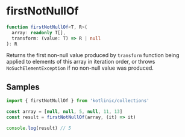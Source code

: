 # firstNotNullOf

```ts
function firstNotNullOf<T, R>(
  array: readonly T[],
  transform: (value: T) => R | null
): R
```

Returns the first non-null value produced by `transform` function being applied to elements of this array in iteration
order, or throws `NoSuchElementException` if no non-null value was produced.

## Samples

```ts
import { firstNotNullOf } from 'kotlinic/collections'

const array = [null, null, 5, null, 11, 13]
const result = firstNotNullOf(array, (it) => it)

console.log(result) // 5
```
